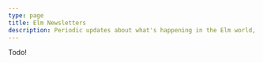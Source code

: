 ```yaml
---
type: page
title: Elm Newsletters
description: Periodic updates about what's happening in the Elm world, straight to your inbox.
---
```


Todo!
